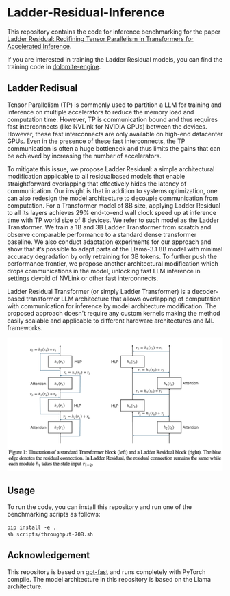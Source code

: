 # Ladder-Residual-Inference
This repository contains the code for inference benchmarking for the paper [Ladder Residual: Redifining Tensor Parallelism in Transformers for Accelerated Inference]().

If you are interested in training the Ladder Residual models, you can find the training code in [dolomite-engine](https://github.com/IBM/dolomite-engine).

## Ladder Redisual
Tensor Parallelism (TP) is commonly used to partition a LLM for training and inference on multiple accelerators to reduce the memory load and computation time. However, TP is communication bound and thus requires fast interconnects (like NVLink for NVIDIA GPUs) between the devices. However, these fast interconnects are only available on high-end datacenter GPUs. Even in the presence of these fast interconnects, the TP communication is often a huge bottleneck and thus limits the gains that can be achieved by increasing the number of accelerators.

To mitigate this issue, we propose Ladder Residual: a simple architectural modification applicable to all residualbased models that enable straightforward overlapping that effectively hides the latency of communication. Our insight is that in addition to systems optimization, one can also
redesign the model architecture to decouple communication from computation. For a Transformer model of 8B size, applying Ladder Residual to all its layers achieves 29% end-to-end wall clock speed up at inference time with TP world size of 8 devices. We refer to such model as the Ladder Transformer. We train a 1B and 3B Ladder Transformer from scratch and observe comparable performance to a standard dense transformer baseline. We also conduct adaptation experiments for our approach and show that it’s possible to adapt parts of the Llama-3.1 8B model with minimal accuracy degradation by only retraining for 3B tokens. To further push the performance frontier, we propose another architectural modification which drops communications in the model, unlocking fast LLM inference in settings devoid of NVLink or other fast interconnects.

Ladder Residual Transformer (or simply Ladder Transformer) is a decoder-based transformer LLM architecture that allows overlapping of computation with communication for inference by model architecture modification. The proposed approach doesn't require any custom kernels making the method easily scalable and applicable to different hardware architectures and ML frameworks.

![image](./assets/architecture.png)

## Usage
To run the code, you can install this repository and run one of the benchmarking scripts as follows:
```shell
pip install -e .
sh scripts/throughput-70B.sh
```

## Acknowledgement
This repository is based on [gpt-fast](https://github.com/pytorch-labs/gpt-fast) and runs completely with PyTorch compile. The model architecture in this repository is based on the Llama architecture.
